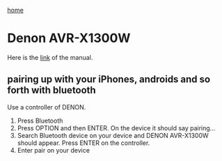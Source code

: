 [home](../)

# Denon AVR-X1300W

Here is the [link](https://www.manua.ls/denon/avr-x1300w/manual) of the manual. 

## pairing up with your iPhones, androids and so forth with bluetooth
Use a controller of DENON.

1. Press Bluetooth
2. Press OPTION and then ENTER. On the device it should say pairing...
3. Search Bluetooth device on your device and DENON AVR-X1300W should appear. Press ENTER on the controller.
4. Enter pair on your device